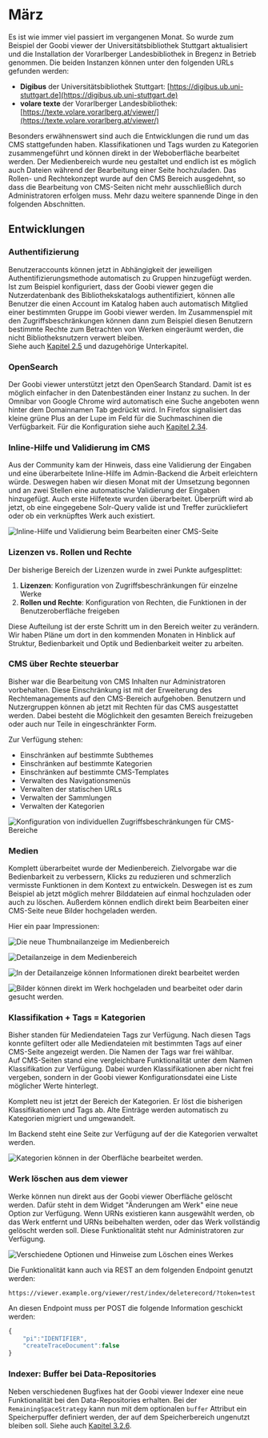 # März

Es ist wie immer viel passiert im vergangenen Monat. So wurde zum Beispiel der Goobi viewer der Universitätsbibliothek Stuttgart aktualisiert und die Installation der Vorarlberger Landesbibliothek in Bregenz in Betrieb genommen. Die beiden Instanzen können unter den folgenden URLs gefunden werden:

* **Digibus** der Universitätsbibliothek Stuttgart: [https://digibus.ub.uni-stuttgart.de](https://digibus.ub.uni-stuttgart.de)
* **volare texte** der Vorarlberger Landesbibliothek: [https://texte.volare.vorarlberg.at/viewer/](https://texte.volare.vorarlberg.at/viewer/)

Besonders erwähnenswert sind auch die Entwicklungen die rund um das CMS stattgefunden haben. Klassifikationen und Tags wurden zu Kategorien zusammengeführt und können direkt in der Weboberfläche bearbeitet werden. Der Medienbereich wurde neu gestaltet und endlich ist es möglich auch Dateien während der Bearbeitung einer Seite hochzuladen. Das Rollen- und Rechtekonzept wurde auf den CMS Bereich ausgedehnt, so dass die Bearbeitung von CMS-Seiten nicht mehr ausschließlich durch Administratoren erfolgen muss. Mehr dazu weitere spannende Dinge in den folgenden Abschnitten.

## Entwicklungen

### Authentifizierung

Benutzeraccounts können jetzt in Abhängigkeit der jeweiligen Authentifizierungsmethode automatisch zu Gruppen hinzugefügt werden.   
Ist zum Beispiel konfiguriert, dass der Goobi viewer gegen die Nutzerdatenbank des Bibliothekskatalogs authentifiziert, können alle Benutzer die einen Account im Katalog haben auch automatisch Mitglied einer bestimmten Gruppe im Goobi viewer werden. Im Zusammenspiel mit den Zugriffsbeschränkungen können dann zum Beispiel diesen Benutzern bestimmte Rechte zum Betrachten von Werken eingeräumt werden, die nicht Bibliotheksnutzern verwert bleiben.  
Siehe auch [Kapitel 2.5](https://docs.intranda.com/goobi-viewer-de/2/2.5) und dazugehörige Unterkapitel.

### OpenSearch

Der Goobi viewer unterstützt jetzt den OpenSearch Standard. Damit ist es möglich einfacher in den Datenbeständen einer Instanz zu suchen. In der Omnibar von Google Chrome wird automatisch eine Suche angeboten wenn hinter dem Domainnamen Tab gedrückt wird. In Firefox signalisiert das kleine grüne Plus an der Lupe im Feld für die Suchmaschinen die Verfügbarkeit. Für die Konfiguration siehe auch [Kapitel 2.34](https://docs.intranda.com/goobi-viewer-de/2/2.34). 

### Inline-Hilfe und Validierung im CMS

Aus der Community kam der Hinweis, dass eine Validierung der Eingaben und eine überarbeitete Inline-Hilfe im Admin-Backend die Arbeit erleichtern würde. Deswegen haben wir diesen Monat mit der Umsetzung begonnen und an zwei Stellen eine automatische Validierung der Eingaben hinzugefügt. Auch erste Hilfetexte wurden überarbeitet. Überprüft wird ab jetzt, ob eine eingegebene Solr-Query valide ist und Treffer zurückliefert oder ob ein verknüpftes Werk auch existiert.

![Inline-Hilfe und Validierung beim Bearbeiten einer CMS-Seite](../.gitbook/assets/2019-03-inline-validation-and-help.png)

### Lizenzen vs. Rollen und Rechte

Der bisherige Bereich der Lizenzen wurde in zwei Punkte aufgesplittet:

1. **Lizenzen**: Konfiguration von Zugriffsbeschränkungen für einzelne Werke
2. **Rollen und Rechte**: Konfiguration von Rechten, die Funktionen in der Benutzeroberfläche freigeben

Diese Aufteilung ist der erste Schritt um in den Bereich weiter zu verändern. Wir haben Pläne um dort in den kommenden Monaten in Hinblick auf Struktur, Bedienbarkeit und Optik und Bedienbarkeit weiter zu arbeiten.

### CMS über Rechte steuerbar

Bisher war die Bearbeitung von CMS Inhalten nur Administratoren vorbehalten. Diese Einschränkung ist mit der Erweiterung des Rechtemanagements auf den CMS-Bereich aufgehoben. Benutzern und Nutzergruppen können ab jetzt mit Rechten für das CMS ausgestattet werden. Dabei besteht die Möglichkeit den gesamten Bereich freizugeben oder auch nur Teile in eingeschränkter Form.

Zur Verfügung stehen:

* Einschränken auf bestimmte Subthemes
* Einschränken auf bestimmte Kategorien
* Einschränken auf bestimmte CMS-Templates
* Verwalten des Navigationsmenüs
* Verwalten der statischen URLs
* Verwalten der Sammlungen
* Verwalten der Kategorien

![Konfiguration von individuellen Zugriffsbeschr&#xE4;nkungen f&#xFC;r CMS-Bereiche](../.gitbook/assets/2019-02-cms-rights.png)

### Medien

Komplett überarbeitet wurde der Medienbereich. Zielvorgabe war die Bedienbarkeit zu verbessern, Klicks zu reduzieren und schmerzlich vermisste Funktionen in dem Kontext zu entwickeln. Deswegen ist es zum Beispiel ab jetzt möglich mehrer Bilddateien auf einmal hochzuladen oder auch zu löschen. Außerdem können endlich direkt beim Bearbeiten einer CMS-Seite neue Bilder hochgeladen werden.

Hier ein paar Impressionen:

![Die neue Thumbnailanzeige im Medienbereich](../.gitbook/assets/2019-03-media-thumbs.png)

![Detailanzeige in dem Medienbereich](../.gitbook/assets/2019-03-media-detail.png)

![In der Detailanzeige k&#xF6;nnen Informationen direkt bearbeitet werden](../.gitbook/assets/2019-03-media-detail-edit.png)

![Bilder k&#xF6;nnen direkt im Werk hochgeladen und bearbeitet oder darin gesucht werden.](../.gitbook/assets/2019-03-media-select-werk.png)

### Klassifikation + Tags = Kategorien

Bisher standen für Mediendateien Tags zur Verfügung. Nach diesen Tags konnte gefiltert oder alle Mediendateien mit bestimmten Tags auf einer CMS-Seite angezeigt werden. Die Namen der Tags war frei wählbar.   
Auf CMS-Seiten stand eine vergleichbare Funktionalität unter dem Namen Klassifikation zur Verfügung. Dabei wurden Klassifikationen aber nicht frei vergeben, sondern in der Goobi viewer Konfigurationsdatei eine Liste möglicher Werte hinterlegt.

Komplett neu ist jetzt der Bereich der Kategorien. Er löst die bisherigen Klassifikationen und Tags ab. Alte Einträge werden automatisch zu Kategorien migriert und umgewandelt.

Im Backend steht eine Seite zur Verfügung auf der die Kategorien verwaltet werden. 

![Kategorien k&#xF6;nnen in der Oberfl&#xE4;che bearbeitet werden.](../.gitbook/assets/2019-03-categories.png)

### Werk löschen aus dem viewer

Werke können nun direkt aus der Goobi viewer Oberfläche gelöscht werden. Dafür steht in dem Widget "Änderungen am Werk" eine neue Option zur Verfügung. Wenn URNs existieren kann ausgewählt werden, ob das Werk entfernt und URNs beibehalten werden, oder das Werk vollständig gelöscht werden soll. Diese Funktionalität steht nur Administratoren zur Verfügung.

![Verschiedene Optionen und Hinweise zum L&#xF6;schen eines Werkes](../.gitbook/assets/2019-03-delete_record.png)

Die Funktionalität kann auch via REST an dem folgenden Endpoint genutzt werden:

```text
https://viewer.example.org/viewer/rest/index/deleterecord/?token=test
```

An diesen Endpoint muss per POST die folgende Information geschickt werden:

```javascript
{
    "pi":"IDENTIFIER",
    "createTraceDocument":false
}
```

### Indexer: Buffer bei Data-Repositories

Neben verschiedenen Bugfixes hat der Goobi viewer Indexer eine neue Funktionalität bei den Data-Repositories erhalten. Bei der `RemainingSpaceStrategy` kann nun mit dem optionalen `buffer` Attribut ein Speicherpuffer definiert werden, der auf dem Speicherbereich ungenutzt bleiben soll. Siehe auch [Kapitel 3.2.6](https://docs.intranda.com/goobi-viewer-de/3/3.2#3-2-6-parameter-datarepositories-datarepository).

